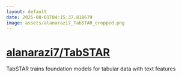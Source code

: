 ```yaml
---
layout: default
date: 2025-08-01T04:15:37.818679
image: assets/alanarazi7_TabSTAR_cropped.png
---
```


# [alanarazi7/TabSTAR](https://github.com/alanarazi7/TabSTAR)

TabSTAR trains foundation models for tabular data with text features
